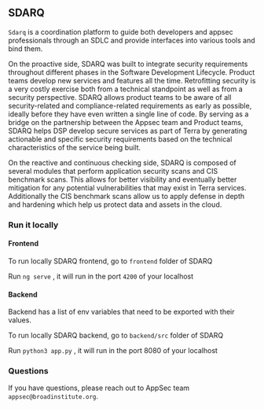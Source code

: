 ## SDARQ

`Sdarq` is a coordination platform to guide both developers and appsec professionals through an SDLC and provide interfaces into various tools and bind them.


On the proactive side, SDARQ was built to integrate security requirements throughout different phases in the Software Development Lifecycle. Product teams develop new services and features all the time. Retrofitting security is a very costly exercise both from a technical standpoint as well as from a security perspective. SDARQ allows product teams to be aware of all security-related and compliance-related requirements as early as possible, ideally before they have even written a single line of code. By serving as a bridge on the partnership between the Appsec team and Product teams, SDARQ helps DSP develop secure services as part of Terra by generating actionable and specific security requirements based on the technical characteristics of the service being built. 

On the reactive and continuous checking side, SDARQ is composed of several modules that perform application security scans and CIS benchmark scans. This allows for better visibility and eventually better mitigation for any potential vulnerabilities that may exist in Terra services. Additionally the CIS benchmark scans allow us to apply defense in depth and hardening which help us protect data and assets in the cloud. 


### Run it locally

#### Frontend
To run locally SDARQ frontend, go to `frontend` folder of SDARQ

Run `ng serve` , it will run in the port `4200` of your localhost


#### Backend 
Backend has a list of env variables that need to be exported with their values. 

To run locally SDARQ backend, go to `backend/src` folder of SDARQ

Run `python3 app.py` , it will run in the port 8080 of your localhost


### Questions
If you have questions, please reach out to AppSec team `appsec@broadinstitute.org`. 
